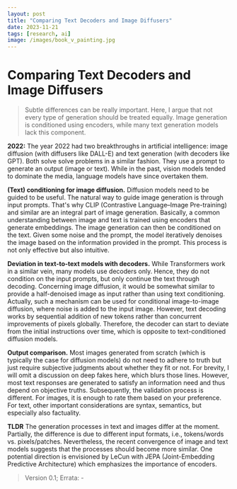 ```yaml
---
layout: post
title: "Comparing Text Decoders and Image Diffusers"
date: 2023-11-21
tags: [research, ai]
image: /images/book_v_painting.jpg
---
```


# Comparing Text Decoders and Image Diffusers

> Subtle differences can be really important. Here, I argue that not every type of generation should be treated equally. Image generation is conditioned using encoders, while many text generation models lack this component.

**2022:** The year 2022 had two breakthroughs in artificial intelligence: image diffusion (with diffusers like DALL-E) and text generation (with decoders like GPT). Both solve solve problems in a similar fashion. They use a prompt to generate an output (image or text). While in the past, vision models tended to dominate the media, language models have since overtaken them.

**(Text) conditioning for image diffusion.** Diffusion models need to be guided to be useful. The natural way to guide image generation is through input prompts. That's why CLIP (Contrastive Language–Image Pre-training) and similar are an integral part of image generation. Basically, a common understanding between image and text is trained using encoders that generate embeddings. The image generation can then be conditioned on the text. Given some noise and the prompt, the model iteratively denoises the image based on the information provided in the prompt. This process is not only effective but also intuitive.

**Deviation in text-to-text models with decoders.** While Transformers work in a similar vein, many models use decoders only. Hence, they do not condition on the input prompts, but only continue the text through decoding. Concerning image diffusion, it would be somewhat similar to provide a half-denoised image as input rather than using text conditioning. Actually, such a mechanism can be used for conditional image-to-image diffusion, where noise is added to the input image. However, text decoding works by sequential addition of new tokens rather than concurrent improvements of pixels globally. Therefore, the decoder can start to deviate from the initial instructions over time, which is opposite to text-conditioned diffusion models. 

**Output comparison.** Most images generated from scratch (which is typically the case for diffusion models) do not need to adhere to truth but just require subjective judgments about whether they fit or not. For brevity, I will omit a discussion on deep fakes here, which blurs those lines. However, most text responses are generated to satisfy an information need and thus depend on objective truths. Subsequently, the validation process is different. For images, it is enough to rate them based on your preference. For text, other important considerations are syntax, semantics, but especially also factuality. 

**TLDR** The generation processes in text and images differ at the moment. Partially, the difference is due to different input formats, i.e., tokens/words vs. pixels/patches. Nevertheless, the recent convergence of image and text models suggests that the processes should become more similar. One potential direction is envisioned by LeCun with JEPA (Joint-Embedding Predictive Architecture) which emphasizes the importance of encoders.

> Version 0.1; Errata: -
